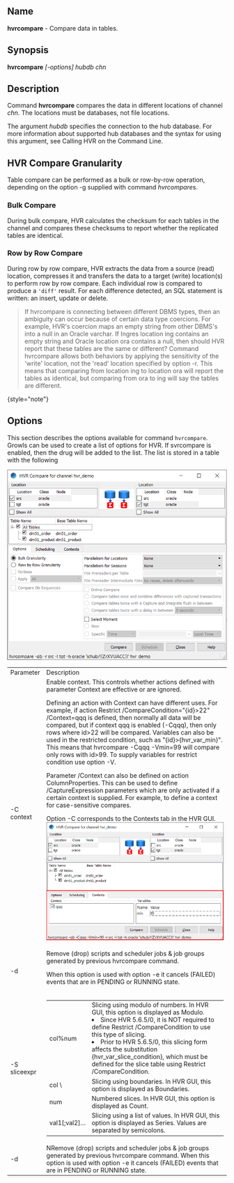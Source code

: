 [//]: # (title: Hvrcompare)

## Name

**hvrcompare** - Compare data in tables.

## Synopsis

**hvrcompare** *[-options]* *hubdb chn*

## Description

Command **hvrcompare** compares the data in different locations of channel *chn*. The locations must be databases, not file locations.

The argument *hubdb* specifies the connection to the hub database. 
For more information about supported hub databases and the syntax for using this argument, see Calling HVR on the Command Line.

## HVR Compare Granularity

Table compare can be performed as a bulk or row-by-row operation, depending on the option <path>-g</path> supplied with command *hvrcompare*s.

### Bulk Compare

During bulk compare, HVR calculates the checksum for each tables in the channel 
and compares these checksums to report whether the replicated tables are identical.

### Row by Row Compare

During row by row compare, HVR extracts the data from a source (read) location, compresses it and transfers the data to a target (write) 
location(s) to perform row by row compare. 
Each individual row is compared to produce a <code>'diff'</code> result.
For each difference detected, an SQL statement is written: an insert, update or
delete.

> If hvrcompare is connecting between different DBMS types, then an ambiguity can occur because of certain data type coercions. 
> For example, HVR's coercion maps an empty string from other DBMS's into a null in an Oracle varchar. 
> If Ingres location ing contains an empty string and Oracle location ora contains a null, then should HVR report that these tables are the
> same or different? 
> Command hvrcompare allows both behaviors by applying the sensitivity of the 'write' location, not the 'read' location specified by option -r. 
> This means that comparing from location ing to location ora will report the tables as identical, but comparing from ora to ing will say the 
> tables are different.
> 
{style="note"}

## Options

This section describes the options available for command <code>hvrcompare</code>.
Growls can be used to create a list of options for HVR.
If svrcompare is enabled, then the drug will be added to the list.
The list is stored in a table with the following  

![](../images/SC-Hvr-Command-Hvrcompare.png)

<table>
<tr>
<td>
Parameter
</td>
<td>
Description
</td>
</tr>
<tr>
<td>
<control>-C context</control>
</td>
<td>
Enable context. This controls whether actions defined with parameter Context are effective or are ignored.

Defining an action with Context can have different uses. For example, if action Restrict 
/CompareCondition="{id}>22" /Context=qqq is defined, then normally all data will be compared, but if context qqq is enabled (-Cqqq), then only rows where id>22 will be compared. Variables can also be used in the restricted condition, such as "{id}>{hvr_var_min}". This means that hvrcompare -Cqqq -Vmin=99 will compare only rows with id>99. To supply variables for restrict condition use option -V.

Parameter /Context can also be defined on action ColumnProperties. This can be used to define /CaptureExpression parameters which are only activated if a certain context is supplied. For example, to define a context for case-sensitive compares.

Option -C corresponds to the Contexts tab in the HVR GUI.
![](../images/SC-Hvr-Command-Hvrcompare_Context.png)
</td>
</tr>
<tr>
<td>
<control>-d</control>
</td>
<td>
Remove (drop) scripts and scheduler jobs & job groups generated by previous hvrcompare command.

When this option is used with option -e it cancels (FAILED) events that are in PENDING or RUNNING state.
</td>
</tr>
<tr>
<td>
<control>-S sliceexpr</control>
</td>
<td>
<table style="none">
<tr>
<td>
col%num
</td>
<td>
Slicing using modulo of numbers. In HVR GUI, this option is displayed as <control>Modulo</control>.
<tip>
<list>
<li>
Since HVR 5.6.5/0, it is NOT required to define Restrict /CompareCondition to use this type of slicing.</li>
<li>Prior to HVR 5.6.5/0, this slicing form affects the substitution {hvr_var_slice_condition}, 
which must be defined for the slice table using Restrict /CompareCondition.</li>
</list>
</tip>
</td>
</tr>
<tr>
<td>
col \<b1[\<b2]… [\<bN]
</td>
<td>
Slicing using boundaries. In HVR GUI, this option is displayed as Boundaries.
</td>
</tr>
<tr>
<td>
num
</td>
<td>
Numbered slices. In HVR GUI, this option is displayed as Count.
</td>
</tr>
<tr>
<td>
val1[;val2]…
</td>
<td>
Slicing using a list of values. In HVR GUI, this option is displayed as Series. Values are separated by semicolons.
</td>
</tr>
</table>
</td>
</tr>
<tr>
<td>
-d
</td>
<td>
NRemove (drop) scripts and scheduler jobs & job groups generated by previous hvrcompare command.
When this option is used with option -e it cancels (FAILED) events that are in PENDING or RUNNING state.
</td>
</tr>
</table>

